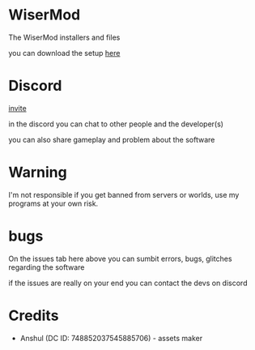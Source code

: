 # WiserMod
The WiserMod installers and files

you can download the setup [here](https://github.com/WiserTixx/WiserMod/releases/download/WiserMod/wisermod.launcher.setup.exe)

# Discord
[invite](https://discord.gg/zafgtnf4qV)

in the discord you can chat to other people and the developer(s) 

you can also share gameplay and problem about the software


# Warning

I'm not responsible if you get banned from servers or worlds,
use my programs at your own risk.




# bugs

On the issues tab here above you can sumbit errors, bugs, glitches regarding the software

if the issues are really on your end you can contact the devs on discord



# Credits

- Anshul (DC ID: 748852037545885706)  -  assets maker
